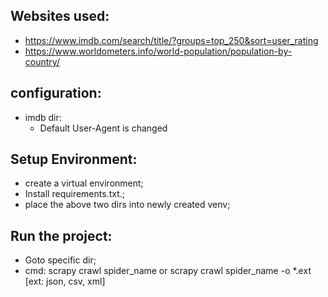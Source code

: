 ## Websites used:
- https://www.imdb.com/search/title/?groups=top_250&sort=user_rating
- https://www.worldometers.info/world-population/population-by-country/

## configuration:
- imdb dir:
  - Default User-Agent is changed


## Setup Environment:
- create a virtual environment;
- Install requirements.txt.;
- place the above two dirs into newly created venv;

## Run the project:
- Goto specific dir;
- cmd: scrapy crawl spider_name or scrapy crawl spider_name -o *.ext [ext: json, csv, xml]

